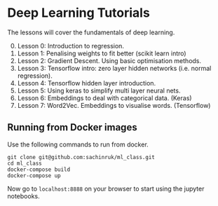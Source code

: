 # Deep Learning Tutorials

The lessons will cover the fundamentals of deep learning.

0. Lesson 0: Introduction to regression.
1. Lesson 1: Penalising weights to fit better (scikit learn intro)
2. Lesson 2: Gradient Descent. Using basic optimisation methods.
3. Lesson 3: Tensorflow intro: zero layer hidden networks (i.e. normal regression).
4. Lesson 4: Tensorflow hidden layer introduction.
5. Lesson 5: Using keras to simplify multi layer neural nets.
6. Lesson 6: Embeddings to deal with categorical data. (Keras)
7. Lesson 7: Word2Vec. Embeddings to visualise words. (Tensorflow)

## Running from Docker images

Use the following commands to run from docker.
```
git clone git@github.com:sachinruk/ml_class.git
cd ml_class
docker-compose build
docker-compose up
```
Now go to `localhost:8888` on your browser to start using the jupyter notebooks.
